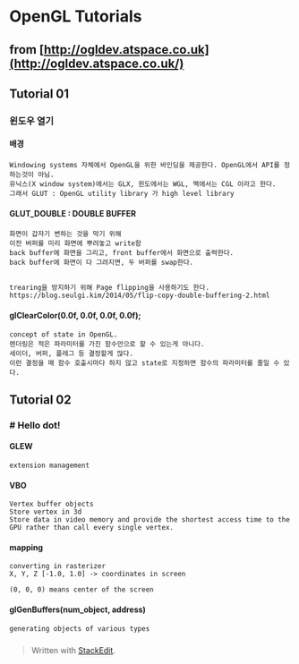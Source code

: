 # OpenGL Tutorials

## from  [http://ogldev.atspace.co.uk](http://ogldev.atspace.co.uk/)

## Tutorial 01

### 윈도우 열기

#### 배경
```
Windowing systems 자체에서 OpenGL을 위한 바인딩을 제공한다. OpenGL에서 API를 정하는것이 아님.
유닉스(X window system)에서는 GLX, 윈도에서는 WGL, 멕에서는 CGL 이라고 한다.
그래서 GLUT : OpenGL utility library 가 high level library 
```

#### GLUT_DOUBLE : DOUBLE BUFFER

```
화면이 갑자기 변하는 것을 막기 위해
이전 버퍼를 미리 화면에 뿌려놓고 write함
back buffer에 화면을 그리고, front buffer에서 화면으로 출력한다.
back buffer에 화면이 다 그려지면, 두 버퍼를 swap한다.


trearing을 방지하기 위해 Page flipping을 사용하기도 한다.
https://blog.seulgi.kim/2014/05/flip-copy-double-buffering-2.html
```

#### glClearColor(0.0f, 0.0f, 0.0f, 0.0f);

```
concept of state in OpenGL.
렌더링은 적은 파라미터를 가진 함수만으로 할 수 있는게 아니다.
세이더, 버퍼, 플레그 등 결정할게 많다. 
이런 결정을 매 함수 호출시마다 하지 않고 state로 지정하면 함수의 파라미터를 줄일 수 있다.
```
## Tutorial 02
### # Hello dot!

#### GLEW
```
extension management
```

#### VBO
```
Vertex buffer objects
Store vertex in 3d
Store data in video memory and provide the shortest access time to the GPU rather than call every single vertex.
```
 #### mapping
 ```
converting in rasterizer
X, Y, Z [-1.0, 1.0] -> coordinates in screen

(0, 0, 0) means center of the screen
```

#### glGenBuffers(num_object, address)
```
generating objects of various types
```
###

> Written with [StackEdit](https://stackedit.io/).
<!--stackedit_data:
eyJoaXN0b3J5IjpbLTg1OTEwMTUwNywtNzM2MDgzNDQ4LC0xMj
U5MTkyMjk0LDg1NDIwNjMxMiwxNTc5MzUwMTM4LDk3ODg4MjY4
OCwtMTczMDM3NDY2NCwtODU4OTE0NiwyMTE3OTgxMjUxLC0yMD
U3NTMwODcxLC02NzU2OTkxLDI2NzgyODY3XX0=
-->